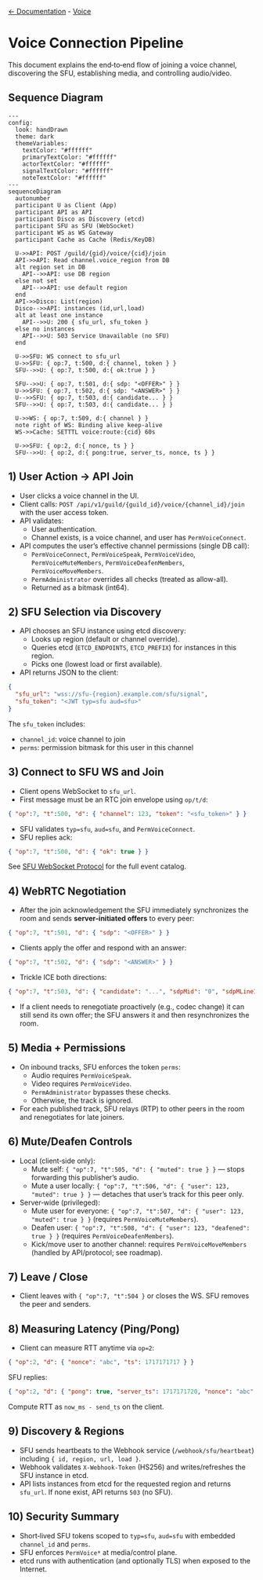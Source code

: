 [<- Documentation](../README.md) - [Voice](README.md)

# Voice Connection Pipeline

This document explains the end‑to‑end flow of joining a voice channel, discovering the SFU, establishing media, and controlling audio/video.

## Sequence Diagram

```mermaid
---
config:
  look: handDrawn
  theme: dark
  themeVariables:
    textColor: "#ffffff"
    primaryTextColor: "#ffffff"
    actorTextColor: "#ffffff"
    signalTextColor: "#ffffff"
    noteTextColor: "#ffffff"
---
sequenceDiagram
  autonumber
  participant U as Client (App)
  participant API as API
  participant Disco as Discovery (etcd)
  participant SFU as SFU (WebSocket)
  participant WS as WS Gateway
  participant Cache as Cache (Redis/KeyDB)

  U->>API: POST /guild/{gid}/voice/{cid}/join
  API->>API: Read channel.voice_region from DB
  alt region set in DB
    API-->>API: use DB region
  else not set
    API-->>API: use default region
  end
  API->>Disco: List(region)
  Disco-->>API: instances (id,url,load)
  alt at least one instance
    API-->>U: 200 { sfu_url, sfu_token }
  else no instances
    API-->>U: 503 Service Unavailable (no SFU)
  end

  U->>SFU: WS connect to sfu_url
  U->>SFU: { op:7, t:500, d:{ channel, token } }
  SFU-->>U: { op:7, t:500, d:{ ok:true } }

  SFU-->>U: { op:7, t:501, d:{ sdp: "<OFFER>" } }
  U->>SFU: { op:7, t:502, d:{ sdp: "<ANSWER>" } }
  U-->>SFU: { op:7, t:503, d:{ candidate... } }
  SFU-->>U: { op:7, t:503, d:{ candidate... } }

  U->>WS: { op:7, t:509, d:{ channel } }  
  note right of WS: Binding alive keep‑alive
  WS->>Cache: SETTTL voice:route:{cid} 60s

  U->>SFU: { op:2, d:{ nonce, ts } }  
  SFU-->>U: { op:2, d:{ pong:true, server_ts, nonce, ts } }
```

## 1) User Action → API Join

- User clicks a voice channel in the UI.
- Client calls: `POST /api/v1/guild/{guild_id}/voice/{channel_id}/join` with the user access token.
- API validates:
  - User authentication.
  - Channel exists, is a voice channel, and user has `PermVoiceConnect`.
- API computes the user’s effective channel permissions (single DB call):
  - `PermVoiceConnect`, `PermVoiceSpeak`, `PermVoiceVideo`, `PermVoiceMuteMembers`, `PermVoiceDeafenMembers`, `PermVoiceMoveMembers`.
  - `PermAdministrator` overrides all checks (treated as allow-all).
  - Returned as a bitmask (int64).

## 2) SFU Selection via Discovery

- API chooses an SFU instance using etcd discovery:
  - Looks up region (default or channel override).
  - Queries etcd (`ETCD_ENDPOINTS`, `ETCD_PREFIX`) for instances in this region.
  - Picks one (lowest load or first available).
- API returns JSON to the client:

```json
{
  "sfu_url": "wss://sfu-{region}.example.com/sfu/signal",
  "sfu_token": "<JWT typ=sfu aud=sfu>"
}
```

The `sfu_token` includes:
- `channel_id`: voice channel to join
- `perms`: permission bitmask for this user in this channel

## 3) Connect to SFU WS and Join

- Client opens WebSocket to `sfu_url`.
- First message must be an RTC join envelope using `op/t/d`:

```json
{ "op":7, "t":500, "d": { "channel": 123, "token": "<sfu_token>" } }
```

- SFU validates `typ=sfu`, `aud=sfu`, and `PermVoiceConnect`.
- SFU replies ack:

```json
{ "op":7, "t":500, "d": { "ok": true } }
```

See [SFU WebSocket Protocol](SFUProtocol.md) for the full event catalog.

## 4) WebRTC Negotiation

- After the join acknowledgement the SFU immediately synchronizes the room and sends **server‑initiated offers** to every peer:

```json
{ "op":7, "t":501, "d": { "sdp": "<OFFER>" } }
```

- Clients apply the offer and respond with an answer:

```json
{ "op":7, "t":502, "d": { "sdp": "<ANSWER>" } }
```

- Trickle ICE both directions:

```json
{ "op":7, "t":503, "d": { "candidate": "...", "sdpMid": "0", "sdpMLineIndex": 0 } }
```

- If a client needs to renegotiate proactively (e.g., codec change) it can still send its own offer; the SFU answers it and then resynchronizes the room.

## 5) Media + Permissions

- On inbound tracks, SFU enforces the token `perms`:
  - Audio requires `PermVoiceSpeak`.
  - Video requires `PermVoiceVideo`.
  - `PermAdministrator` bypasses these checks.
  - Otherwise, the track is ignored.
- For each published track, SFU relays (RTP) to other peers in the room and renegotiates for late joiners.

## 6) Mute/Deafen Controls

- Local (client‑side only):
  - Mute self: `{ "op":7, "t":505, "d": { "muted": true } }` — stops forwarding this publisher’s audio.
  - Mute a user locally: `{ "op":7, "t":506, "d": { "user": 123, "muted": true } }` — detaches that user’s track for this peer only.
- Server‑wide (privileged):
  - Mute user for everyone: `{ "op":7, "t":507, "d": { "user": 123, "muted": true } }` (requires `PermVoiceMuteMembers`).
  - Deafen user: `{ "op":7, "t":508, "d": { "user": 123, "deafened": true } }` (requires `PermVoiceDeafenMembers`).
  - Kick/move user to another channel: requires `PermVoiceMoveMembers` (handled by API/protocol; see roadmap).

## 7) Leave / Close

- Client leaves with `{ "op":7, "t":504 }` or closes the WS. SFU removes the peer and senders.

## 8) Measuring Latency (Ping/Pong)

- Client can measure RTT anytime via `op=2`:

```json
{ "op":2, "d": { "nonce": "abc", "ts": 1717171717 } }
```

SFU replies:

```json
{ "op":2, "d": { "pong": true, "server_ts": 1717171720, "nonce": "abc", "ts": 1717171717 } }
```

Compute RTT as `now_ms - send_ts` on the client.

## 9) Discovery & Regions

- SFU sends heartbeats to the Webhook service (`/webhook/sfu/heartbeat`) including `{ id, region, url, load }`.
- Webhook validates `X-Webhook-Token` (HS256) and writes/refreshes the SFU instance in etcd.
- API lists instances from etcd for the requested region and returns `sfu_url`. If none exist, API returns `503` (no SFU).

## 10) Security Summary

- Short‑lived SFU tokens scoped to `typ=sfu`, `aud=sfu` with embedded `channel_id` and `perms`.
- SFU enforces `PermVoice*` at media/control plane.
- etcd runs with authentication (and optionally TLS) when exposed to the Internet.

